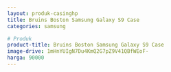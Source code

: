 ```yaml
---
layout: produk-casinghp
title: Bruins Boston Samsung Galaxy S9 Case
categories: samsung

# Produk
product-title: Bruins Boston Samsung Galaxy S9 Case
image-drive: 1mHnYUIgN7Du4KmQ2G7pZ9V41QBfWEoF-
harga: 90000
---
```

